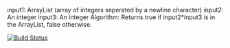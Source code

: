 input1: ArrayList (array of integers seperated by a newline character)
input2: An integer
input3: An integer
Algorithm: Returns true if input2*input3 is in the ArrayList, false otherwise.

[![Build Status](https://travis-ci.org/TunahanOzmen/481_hw1_part2.svg?branch=main)](https://travis-ci.org/TunahanOzmen/481_hw1_part2)